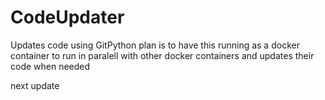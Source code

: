 # CodeUpdater
Updates code using GitPython
plan is to have this running as a docker container to run in paralell with other docker containers and updates their code when needed

next update
